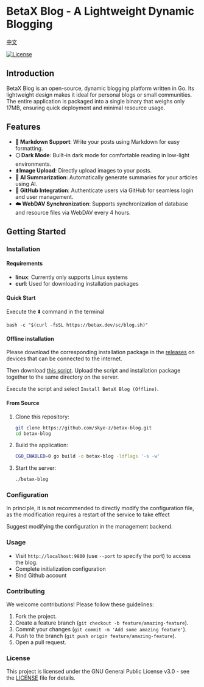 # BetaX Blog - A Lightweight Dynamic Blogging

[中文](README_zh.md)

[![License](https://img.shields.io/badge/License-GPLv3-blue.svg)](https://www.gnu.org/licenses/gpl-3.0)

## Introduction

BetaX Blog is an open-source, dynamic blogging platform written in Go. Its lightweight design makes it ideal for personal blogs or small communities. The entire application is packaged into a single binary that weighs only 17MB, ensuring quick deployment and minimal resource usage.

## Features

- **📄 Markdown Support**: Write your posts using Markdown for easy formatting.
- **🌕 Dark Mode**: Built-in dark mode for comfortable reading in low-light environments.
- **⏫ Image Upload**: Directly upload images to your posts.
- **🧠 AI Summarization**: Automatically generate summaries for your articles using AI.
- **🔗 GitHub Integration**: Authenticate users via GitHub for seamless login and user management.
- **☁️ WebDAV Synchronization**: Supports synchronization of database and resource files via WebDAV every 4 hours.

## Getting Started

### Installation

#### Requirements

- **linux**: Currently only supports Linux systems
- **curl**: Used for downloading installation packages

#### Quick Start

Execute the ⬇️ command in the terminal

```shell
bash -c "$(curl -fsSL https://betax.dev/sc/blog.sh)"
```

#### Offline installation

Please download the corresponding installation package in the [releases](https://github.com/skye-z/betax-blog/releases) on devices that can be connected to the internet.

Then download [this script](https://betax.dev/sc/blog.sh). Upload the script and installation package together to the same directory on the server.

Execute the script and select `Install BetaX Blog (Offline)`.

#### From Source

1. Clone this repository:
   ```bash
   git clone https://github.com/skye-z/betax-blog.git
   cd betax-blog
   ```
2. Build the application:
   ```bash
   CGO_ENABLED=0 go build -o betax-blog -ldflags '-s -w'
   ```
3. Start the server:
   ```bash
   ./betax-blog
   ```

### Configuration

In principle, it is not recommended to directly modify the configuration file, as the modification requires a restart of the service to take effect

Suggest modifying the configuration in the management backend.

### Usage

- Visit `http://localhost:9800` (use `--port` to specify the port) to access the blog.
- Complete initialization configuration
- Bind Github account

### Contributing

We welcome contributions! Please follow these guidelines:

1. Fork the project.
2. Create a feature branch (`git checkout -b feature/amazing-feature`).
3. Commit your changes (`git commit -m 'Add some amazing feature'`).
4. Push to the branch (`git push origin feature/amazing-feature`).
5. Open a pull request.

### License

This project is licensed under the GNU General Public License v3.0 - see the [LICENSE](LICENSE) file for details.
